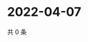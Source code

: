 # 2022-04-07

共 0 条

<!-- BEGIN WEIBO -->
<!-- 最后更新时间 Thu Apr 07 2022 12:01:15 GMT+0800 (China Standard Time) -->

<!-- END WEIBO -->
